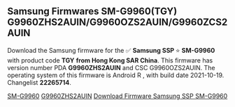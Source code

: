 <h2>Samsung Firmwares SM-G9960(TGY) G9960ZHS2AUIN/G9960OZS2AUIN/G9960ZCS2AUIN</h2>
Download the Samsung firmware for the ✅ <strong>Samsung SSP </strong> ⭐ <strong>SM-G9960</strong> with product code <strong>TGY</strong> <strong> from Hong Kong SAR China</strong>. This firmware has version number PDA <strong>G9960ZHS2AUIN</strong> and CSC G9960OZS2AUIN. The operating system of this firmware is Android R , with build date 2021-10-19. Changelist <strong>22265714</strong>.


[SM-G9960](https://samfirm.shop/samsung/model/SM-G9960)
[G9960ZHS2AUIN](https://samfirm.shop/samsung/pda/G9960ZHS2AUIN)
[Download Firmware Samsung SSP SM-G9960](https://samfirm.shop/samsung/firmware/466308)
